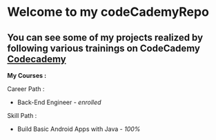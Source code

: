 # Welcome to my codeCademyRepo
You can see some of my __projects__ realized by following various trainings on __CodeCademy__
[Codecademy](https://www.codecademy.com/)
-----------------

__My Courses :__

Career Path :
* Back-End Engineer - *enrolled*

Skill Path :
* Build Basic Android Apps with Java - *100%*
